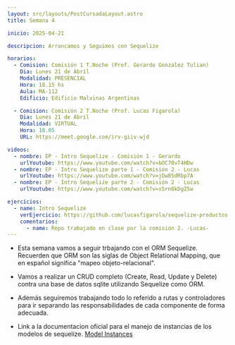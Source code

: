 ```yaml
---
layout: src/layouts/PostCursadaLayout.astro
title: Semana 4

inicio: 2025-04-21

descripcion: Arrancamos y Seguimos con Sequelize

horarios:
  - Comision: Comisión 1 T.Noche (Prof. Gerardo Gonzalez Tulian)
    Dia: Lunes 21 de Abril
    Modalidad: PRESENCIAL
    Hora: 18.15 hs
    Aula: MA-112
    Edificio: Edificio Malvinas Argentinas

  - Comision: Comisión 2 T.Noche (Prof. Lucas Figarola)
    Dia: Lunes 21 de Abril
    Modalidad: VIRTUAL
    Hora: 18.05
    URL: https://meet.google.com/irv-giiv-wjd

videos:
  - nombre: EP - Intro Sequelize - Comisión 1 - Gerardo
    urlYoutube: https://www.youtube.com/watch?v=bOC70vT4HDw
  - nombre: EP - Intro Sequelize parte 1 - Comisión 2 - Lucas
    urlYoutube: https://www.youtube.com/watch?v=jDw8SdRbp7A
  - nombre: EP - Intro Sequelize parte 2 - Comisión 2 - Lucas
    urlYoutube: https://www.youtube.com/watch?v=s5rn0kDgZ5w

ejercicios:
  - name: Intro Sequelize
    verEjercicio: https://github.com/lucasfigarola/sequelize-productos
    comentarios:
      - name: Repo trabajado en clase por la comisión 2. -Lucas-
---
```


- Esta semana vamos a seguir trbajando con el ORM Sequelize. Recuerden que ORM son las siglas de Object Relational Mapping, que en español significa "mapeo objeto-relacional".

- Vamos a realizar un CRUD completo (Create, Read, Update y Delete) contra una base de datos sqlite utilizando Sequelize como ORM.

- Además seguiremos trabajando todo lo referido a rutas y controladores para ir separando las responsabilidades de cada componente de forma adecuada.

- Link a la documentacion oficial para el manejo de instancias de los modelos de sequelize. <a href="https://sequelize.org/docs/v6/core-concepts/model-instances/" target="_blank">Model Instances</a>
